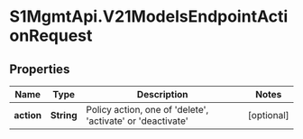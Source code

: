# S1MgmtApi.V21ModelsEndpointActionRequest

## Properties
Name | Type | Description | Notes
------------ | ------------- | ------------- | -------------
**action** | **String** | Policy action, one of 'delete', 'activate' or 'deactivate' | [optional] 


